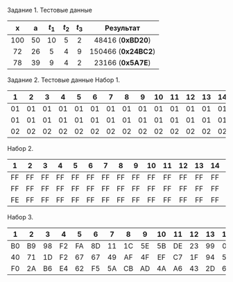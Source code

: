 Задание 1. 
Тестовые данные

|  x   |  a   | $t_1$ | $t_2$ | $t_3$ |      Результат       |
| :--: | :--: | :---: | :---: | :---: | :------------------: |
| 100  |  50  |  10   |   5   |   2   |  48416 (**0xBD20**)  |
|  72  |  26  |   5   |   4   |   9   | 150466 (**0x24BC2**) |
|  78  |  39  |   9   |   4   |   2   |  23166 (**0x5A7E**)  |

Задание 2. 
Тестовые данные
Набор 1.

|  1   |  2   |  3   |  4   |  5   |  6   |  7   |  8   |  9   |  10  |  11  |  12  |  13  |  14  |  15  |  16  |  17  |
| :--: | :--: | :--: | :--: | :--: | :--: | :--: | :--: | :--: | :--: | :--: | :--: | :--: | :--: | :--: | :--: | :--: |
|  01  |  01  |  01  |  01  |  01  |  01  |  01  |  01  |  01  |  01  |  01  |  01  |  01  |  01  |  01  |  01  |  01  |
|  01  |  01  |  01  |  01  |  01  |  01  |  01  |  01  |  01  |  01  |  01  |  01  |  01  |  01  |  01  |  01  |  01  |
|  02  |  02  |  02  |  02  |  02  |  02  |  02  |  02  |  02  |  02  |  02  |  02  |  02  |  02  |  02  |  02  |  02  |

Набор 2.

|  1   |  2   |  3   |  4   |  5   |  6   |  7   |  8   |  9   |  10  |  11  |  12  |  13  |  14  |  15  |  16  |  17  |  18  |
| :--: | :--: | :--: | :--: | :--: | :--: | :--: | :--: | :--: | :--: | :--: | :--: | :--: | :--: | :--: | :--: | :--: | :--: |
|  FF  |  FF  |  FF  |  FF  |  FF  |  FF  |  FF  |  FF  |  FF  |  FF  |  FF  |  FF  |  FF  |  FF  |  FF  |  FF  |  FF  |      |
|  FF  |  FF  |  FF  |  FF  |  FF  |  FF  |  FF  |  FF  |  FF  |  FF  |  FF  |  FF  |  FF  |  FF  |  FF  |  FF  |  FF  |      |
|  FE  |  FF  |  FF  |  FF  |  FF  |  FF  |  FF  |  FF  |  FF  |  FF  |  FF  |  FF  |  FF  |  FF  |  FF  |  FF  |  FF  |  01  |

Набор 3.

|  1   |  2   |  3   |  4   |  5   |  6   |  7   |  8   |  9   |  10  |  11  |  12  |  13  |  14  |  15  |  16  |  17  |  18  |
| :--: | :--: | :--: | :--: | :--: | :--: | :--: | :--: | :--: | :--: | :--: | :--: | :--: | :--: | :--: | :--: | :--: | :--: |
|  B0  |  B9  |  98  |  F2  |  FA  |  8D  |  11  |  1C  |  5E  |  5B  |  DE  |  23  |  99  |  0F  |  CA  |  FF  |  F1  |      |
|  40  |  71  |  1D  |  F2  |  67  |  67  |  49  |  AF  |  4F  |  EF  |  C7  |  1F  |  94  |  52  |  85  |  03  |  8B  |      |
|  F0  |  2A  |  B6  |  E4  |  62  |  F5  |  5A  |  CB  |  AD  |  4A  |  A6  |  43  |  2D  |  62  |  4F  |  03  |  7D  |  01  |

